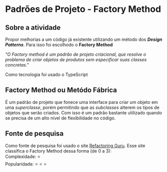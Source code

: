 # Padrões de Projeto - Factory Method

## Sobre a atividade
Propor melhorias a um código já existente utilizando um método dos ***Design Patterns***.
Para isso foi escolhodo o **Factory Method**

*"O Factory method é um padrão de projeto criacional, que resolve o problema de criar objetos de produtos sem especificar suas classes concretas."*

Como tecnologia foi usado o TypeScript

## Factory Method ou Metódo Fábrica
É um padrão de projeto que fonece uma interface para criar um objeto em uma *superclasse*, porém permitindo que as *subclasses* alterem os tipos de objetos que serão criados. Com isso é um padrão bastante utilizado quando se precisa de um alto nível de flexibilidade no código.

## Fonte de pesquisa
Como fonte de pesquisa foi usado o site [Refactoring Guru](https://refactoring.guru/pt-br/).
Esse site classifica o Factory Method dessa forma (de 0 a 3):  
Complexidade: :star:  
Popularidade: :star: :star: :star:	
